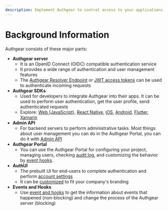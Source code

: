 ```yaml
---
description: Implement Authgear to control access to your applications
---
```


# Background Information

Authgear consists of these major parts:

* **Authgear server**
  * It is an OpenID Connect (OIDC) compatible authentication service
  * It provides a wide range of authentication and user management features
  * The [Authgear Resolver Endpoint](../get-started/backend-integration/nginx.md) or [JWT access tokens](../get-started/backend-integration/jwt.md) can be used to authenticate incoming requests
* **Authgear SDKs**
  * Used for developers to integrate Authgear into their apps. It can be used to perform user authentication, get the user profile, send authenticated requests
  * Explore: [Web (JavaScript)](../get-started/single-page-app/website.md), [React Native](../get-started/react-native.md), [iOS](../get-started/ios.md), [Android](../get-started/android/), [Flutter](../get-started/flutter.md), [Xamarin](../get-started/xamarin.md)
* **Admin API**
  * For backend servers to perform administrative tasks. Most things about user management you can do in the Authgear Portal, you can do it with [Admin API](../reference/apis/admin-api/)
* **Authgear Portal**
  * You can use the Authgear Portal for configuring your project, managing users, checking [audit log](../how-to-guide/monitor/audit-log.md), and customizing the behavior by [event hooks](../integrate/events-hooks/).
* **AuthUI**
  * The prebuilt UI for end-users to complete authentication and perform [account settings](../integrate/auth-ui.md)
  * It can be [customized](../how-to-guide/customize/branding.md) to fit your company's branding
* **Events and Hooks**
  * Use [event and hooks](../integrate/events-hooks/) to get the information about events that happened (non-blocking) and change the process of the Authgear server (blocking)
